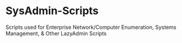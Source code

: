 # SysAdmin-Scripts
Scripts used for Enterprise Network/Computer Enumeration, Systems Management, &amp; Other LazyAdmin Scripts
